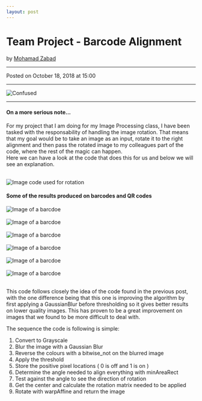 ```yaml
---
layout: post
---
```


<!-- Page Content -->
<div class="container">
    <div class="row">
        <!-- Post Content Column -->
        <div class="col-lg-12">
            <!-- Title -->
            <h1 class="mt-4">Team Project - Barcode Alignment</h1>
            <!-- Author -->
            <p class="lead">
            by
            <a href="#">Mohamad Zabad</a>
            </p>
            <hr>
            <!-- Date/Time -->
            <p>Posted on October 18, 2018 at 15:00</p>
            <hr>
            <!-- Preview Image -->
            <img class="img-fluid rounded" src="{{ "/assets/angle.PNG" | prepend: site.baseurl }}" alt="Confused">
            <hr>
            <!-- Post Content -->
            <h4>On a more serious note...</h4>
            <p>For my project that I am doing for my Image Processing class, I have been tasked with the responsability of handling the image rotation. That means that my goal would be to take an image as an input, rotate it to the right alignment and then pass the rotated image to my colleagues part of the code, where the rest of the magic can happen.<br>Here we can have a look at the code that does this for us and below we will see an explanation.</p><br>
            <img class="img-fluid rounded" src="{{ "/assets/rotated.PNG" | prepend: site.baseurl }}" alt="Image code used for rotation"><br>
            <h4>Some of the results produced on barcodes and QR codes</h4>
            <img class="img-fluid rounded" src="{{ "/assets/5R5mX0JX.jpg" | prepend: site.baseurl }}" alt="Image of a barcdoe"><br><br>
            <img class="img-fluid rounded" src="{{ "/assets/qr_code_rotated.PNG" | prepend: site.baseurl }}" alt="Image of a barcdoe"><br><br>
            <img class="img-fluid rounded" src="{{ "/assets/barcodediag.jpg" | prepend: site.baseurl }}" alt="Image of a barcdoe"><br><br>
            <img class="img-fluid rounded" src="{{ "/assets/Barcode_out.jpg" | prepend: site.baseurl }}" alt="Image of a barcdoe"><br><br>
            <img class="img-fluid rounded" src="{{ "/assets/BackCover_CreateSpaceAutoBarcode.jpg" | prepend: site.baseurl }}" alt="Image of a barcdoe"><br><br>
            <img class="img-fluid rounded" src="{{ "/assets/rotated_barcode_2.PNG" | prepend: site.baseurl }}" alt="Image of a barcdoe"><br><br>
            <p>This code follows closely the idea of the code found in the previous post, with the one difference being that this one is improving the algorithm by first applying a GaussianBlur before thresholding so it gives better results on lower quality images. This has proven to be a great improvement on images that we found to be more difficult to deal with.</p>
            <p>The sequence the code is following is simple:
            <ol>
                <li>Convert to Grayscale</li>
                <li>Blur the image with a Gaussian Blur</li>
                <li>Reverse the colours with a bitwise_not on the blurred image</li>
                <li>Apply the threshold</li>
                <li>Store the positive pixel locations ( 0 is off and 1 is on )</li>
                <li>Determine the angle needed to align everything with minAreaRect</li>
                <li>Test against the angle to see the direction of rotation</li>
                <li>Get the center and calculate the rotation matrix needed to be applied</li>
                <li>Rotate with warpAffine and return the image </li>
            </ol>
            </p>
        </div>
    </div>
    <!-- /.row -->
</div>
<!-- /.container -->




